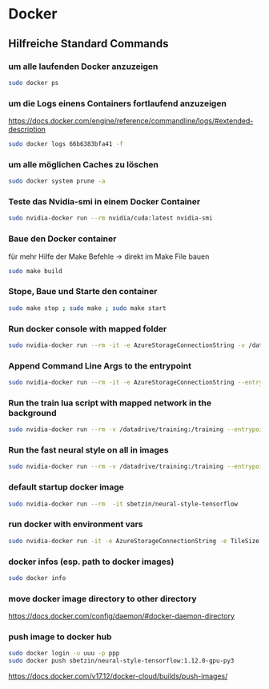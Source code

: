 ﻿# Docker
## Hilfreiche Standard Commands
### um alle laufenden Docker anzuzeigen
```bash
sudo docker ps
```
### um die Logs einens Containers fortlaufend anzuzeigen
https://docs.docker.com/engine/reference/commandline/logs/#extended-description
```bash
sudo docker logs 66b6383bfa41 -f
```
### um alle möglichen Caches zu löschen
```bash
sudo docker system prune -a
```
### Teste das Nvidia-smi in einem Docker Container
```bash
sudo nvidia-docker run --rm nvidia/cuda:latest nvidia-smi
```

### Baue den Docker container
für mehr Hilfe der Make Befehle -> direkt im Make File bauen
```bash
sudo make build
```
### Stope, Baue und Starte den container
```bash
sudo make stop ; sudo make ; sudo make start
```

### Run docker console with mapped folder
```bash
sudo nvidia-docker run --rm -it -e AzureStorageConnectionString -v /datadrive/training:/training --entrypoint /bin/bash sbetzin/neural-style-tensorflow
```
### Append Command Line Args to the entrypoint
```bash
sudo nvidia-docker run --rm -it -e AzureStorageConnectionString --entrypoint "python"  tensorflow/tensorflow:1.12.0-gpu-py3  --version
```
### Run the train lua script with mapped network in the background
```bash
sudo nvidia-docker run --rm -v /datadrive/training:/training --entrypoint /bin/bash sbetzin/neural-style-tensorflow -c 'cd /app/fast-neural-style/ && th train.lua -h5_file /training/coco2014.h5 -style_image /training/style/expressionismus.jpg -content_weights 5 -style_weights 1000 -style_image_size 512 -loss_network /app/fast-neural-style/vgg16.t7 -checkpoint_name /training/models/style/expressionismus_vgg16_cw_5_sw_1000_size_512 -checkpoint_every 500' &
```
### Run the fast neural style on all in images
```bash
sudo nvidia-docker run --rm -v /datadrive/training:/training --entrypoint /bin/bash sbetzin/neural-style-tensorflow -c 'cd /app/fast-neural-style/ && th fast_neural_style.lua -model /training/models/style/expressionismus_vgg16_cw_0.1_sw_10_size_512 -input_dir /training/in/ -output_dir /training/out/ -image_size 0 -gpu 0'
```
### default startup docker image
```bash
sudo nvidia-docker run --rm  -it sbetzin/neural-style-tensorflow
```
### run docker with environment vars
```bash
sudo nvidia-docker run -it -e AzureStorageConnectionString -e TileSize --name neural-style sbetzin/neural-style-tensorflow
```
### docker infos (esp. path to docker images)
```bash
sudo docker info
```
### move docker image directory to other directory
https://docs.docker.com/config/daemon/#docker-daemon-directory

### push image to docker hub
```bash
sudo docker login -u uuu -p ppp
sudo docker push sbetzin/neural-style-tensorflow:1.12.0-gpu-py3
```
https://docs.docker.com/v17.12/docker-cloud/builds/push-images/










